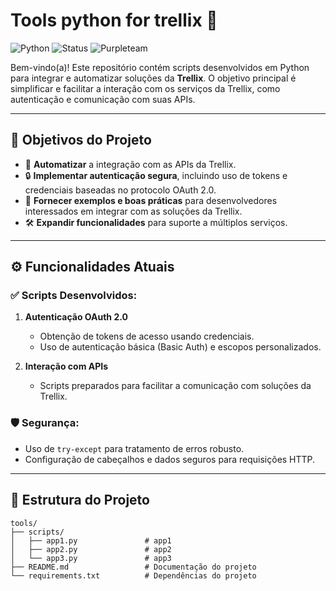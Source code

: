 # Tools python for trellix 🚀

![Python](https://img.shields.io/badge/Python-3.x-blue)
![Status](https://img.shields.io/badge/Status-In%20Development-orange)
![Purpleteam](https://img.shields.io/badge/Purpleteam-brightgreen)

Bem-vindo(a)! Este repositório contém scripts desenvolvidos em Python para integrar e automatizar soluções da **Trellix**. O objetivo principal é simplificar e facilitar a interação com os serviços da Trellix, como autenticação e comunicação com suas APIs.

---

## 📌 Objetivos do Projeto

- 🚀 **Automatizar** a integração com as APIs da Trellix.
- 🔒 **Implementar autenticação segura**, incluindo uso de tokens e credenciais baseadas no protocolo OAuth 2.0.
- 📖 **Fornecer exemplos e boas práticas** para desenvolvedores interessados em integrar com as soluções da Trellix.
- 🛠️ **Expandir funcionalidades** para suporte a múltiplos serviços.

---

## ⚙️ Funcionalidades Atuais

### ✅ Scripts Desenvolvidos:
1. **Autenticação OAuth 2.0**
   - Obtenção de tokens de acesso usando credenciais.
   - Uso de autenticação básica (Basic Auth) e escopos personalizados.

2. **Interação com APIs**
   - Scripts preparados para facilitar a comunicação com soluções da Trellix.

### 🛡️ Segurança:
- Uso de `try-except` para tratamento de erros robusto.
- Configuração de cabeçalhos e dados seguros para requisições HTTP.

---

## 📂 Estrutura do Projeto

```plaintext
tools/
├── scripts/
│   ├── app1.py               # app1
│   ├── app2.py               # app2
│   └── app3.py               # app3
├── README.md                 # Documentação do projeto
└── requirements.txt          # Dependências do projeto
